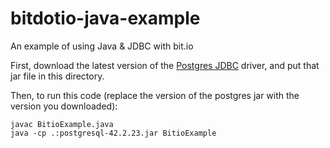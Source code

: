 # bitdotio-java-example
An example of using Java &amp; JDBC with bit.io

First, download the latest version of the [Postgres JDBC](https://jdbc.postgresql.org/) driver, and
put that jar file in this directory.

Then, to run this code (replace the version of the postgres jar with the version you downloaded): 
```
javac BitioExample.java
java -cp .:postgresql-42.2.23.jar BitioExample
```

